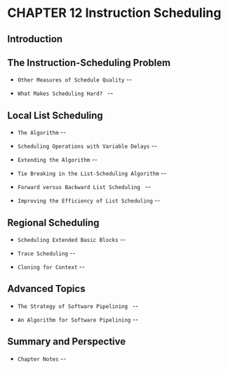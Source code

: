 # CHAPTER 12 Instruction Scheduling

## Introduction

## The Instruction-Scheduling Problem

- `Other Measures of Schedule Quality` --

- `What Makes Scheduling Hard? ` --

## Local List Scheduling 

- `The Algorithm` --

- `Scheduling Operations with Variable Delays` --

- `Extending the Algorithm` --

- `Tie Breaking in the List-Scheduling Algorithm` --

- `Forward versus Backward List Scheduling ` --

- `Improving the Efficiency of List Scheduling` --

## Regional Scheduling

- `Scheduling Extended Basic Blocks` --

- `Trace Scheduling` --

- `Cloning for Context` --

## Advanced Topics

- `The Strategy of Software Pipelining ` --

- `An Algorithm for Software Pipelining` --

## Summary and Perspective

- `Chapter Notes` --

